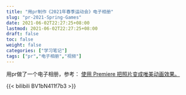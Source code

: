 ```yaml
---
title: "用pr制作《2021年春季运动会》电子相册"
slug: "pr-2021-Spring-Games"
date: 2021-06-02T22:27:25+08:00
lastmod: 2021-06-02T22:27:25+08:00
draft: false
toc: false
weight: false
categories: ["学习笔记"]
tags: ["pr","电子相册","视频"]
---
```

用pr做了一个电子相册，参考： [使用 Premiere 把照片变成唯美动画效果。](https://www.bilibili.com/video/BV1Wx41177ps)

{{< bilibili BV1bN411f7b3 >}}



